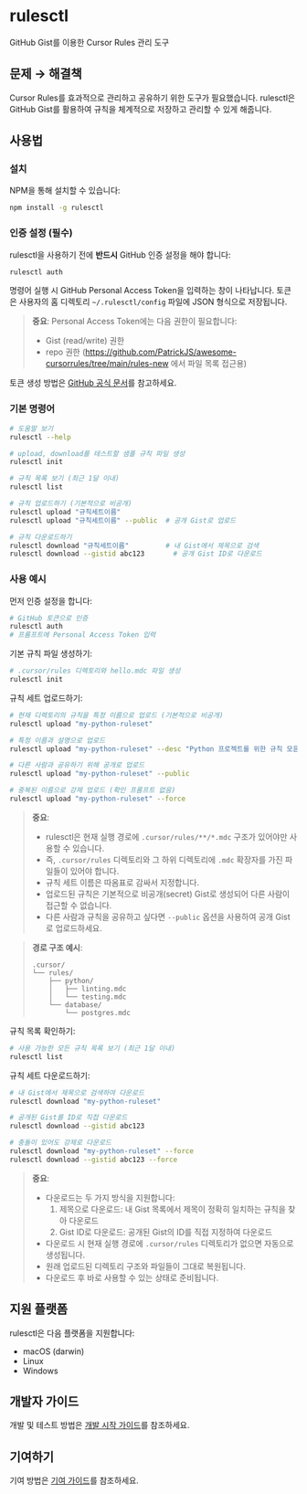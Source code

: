 # rulesctl

GitHub Gist를 이용한 Cursor Rules 관리 도구

## 문제 → 해결책

Cursor Rules를 효과적으로 관리하고 공유하기 위한 도구가 필요했습니다. rulesctl은 GitHub Gist를 활용하여 규칙을 체계적으로 저장하고 관리할 수 있게 해줍니다.

## 사용법

### 설치

NPM을 통해 설치할 수 있습니다:

```bash
npm install -g rulesctl
```

### 인증 설정 (필수)

rulesctl을 사용하기 전에 **반드시** GitHub 인증 설정을 해야 합니다:

```bash
rulesctl auth
```

명령어 실행 시 GitHub Personal Access Token을 입력하는 창이 나타납니다. 토큰은 사용자의 홈 디렉토리 `~/.rulesctl/config` 파일에 JSON 형식으로 저장됩니다.

> **중요**: Personal Access Token에는 다음 권한이 필요합니다:
> - Gist (read/write) 권한
> - repo 권한 (https://github.com/PatrickJS/awesome-cursorrules/tree/main/rules-new 에서 파일 목록 접근용)

토큰 생성 방법은 [GitHub 공식 문서](https://docs.github.com/ko/authentication/keeping-your-account-and-data-secure/creating-a-personal-access-token)를 참고하세요.

### 기본 명령어

```bash
# 도움말 보기
rulesctl --help

# upload, download를 테스트할 샘플 규칙 파일 생성
rulesctl init

# 규칙 목록 보기 (최근 1달 이내)
rulesctl list

# 규칙 업로드하기 (기본적으로 비공개)
rulesctl upload "규칙세트이름"
rulesctl upload "규칙세트이름" --public  # 공개 Gist로 업로드

# 규칙 다운로드하기
rulesctl download "규칙세트이름"         # 내 Gist에서 제목으로 검색
rulesctl download --gistid abc123       # 공개 Gist ID로 다운로드
```

### 사용 예시

먼저 인증 설정을 합니다:
```bash
# GitHub 토큰으로 인증
rulesctl auth
# 프롬프트에 Personal Access Token 입력
```

기본 규칙 파일 생성하기:
```bash
# .cursor/rules 디렉토리와 hello.mdc 파일 생성
rulesctl init
```

규칙 세트 업로드하기:
```bash
# 현재 디렉토리의 규칙을 특정 이름으로 업로드 (기본적으로 비공개)
rulesctl upload "my-python-ruleset"

# 특정 이름과 설명으로 업로드
rulesctl upload "my-python-ruleset" --desc "Python 프로젝트를 위한 규칙 모음"

# 다른 사람과 공유하기 위해 공개로 업로드
rulesctl upload "my-python-ruleset" --public

# 중복된 이름으로 강제 업로드 (확인 프롬프트 없음)
rulesctl upload "my-python-ruleset" --force
```

> **중요**: 
> - rulesctl은 현재 실행 경로에 `.cursor/rules/**/*.mdc` 구조가 있어야만 사용할 수 있습니다.
> - 즉, `.cursor/rules` 디렉토리와 그 하위 디렉토리에 `.mdc` 확장자를 가진 파일들이 있어야 합니다.
> - 규칙 세트 이름은 따옴표로 감싸서 지정합니다.
> - 업로드된 규칙은 기본적으로 비공개(secret) Gist로 생성되어 다른 사람이 접근할 수 없습니다.
> - 다른 사람과 규칙을 공유하고 싶다면 `--public` 옵션을 사용하여 공개 Gist로 업로드하세요.

> **경로 구조 예시**:
> ```
> .cursor/
> └── rules/
>     ├── python/
>     │   ├── linting.mdc
>     │   └── testing.mdc
>     └── database/
>         └── postgres.mdc
> ```

규칙 목록 확인하기:
```bash
# 사용 가능한 모든 규칙 목록 보기 (최근 1달 이내)
rulesctl list
```

규칙 세트 다운로드하기:
```bash
# 내 Gist에서 제목으로 검색하여 다운로드
rulesctl download "my-python-ruleset"

# 공개된 Gist를 ID로 직접 다운로드
rulesctl download --gistid abc123

# 충돌이 있어도 강제로 다운로드
rulesctl download "my-python-ruleset" --force
rulesctl download --gistid abc123 --force
```

> **중요**:
> - 다운로드는 두 가지 방식을 지원합니다:
>   1. 제목으로 다운로드: 내 Gist 목록에서 제목이 정확히 일치하는 규칙을 찾아 다운로드
>   2. Gist ID로 다운로드: 공개된 Gist의 ID를 직접 지정하여 다운로드
> - 다운로드 시 현재 실행 경로에 `.cursor/rules` 디렉토리가 없으면 자동으로 생성됩니다.
> - 원래 업로드된 디렉토리 구조와 파일들이 그대로 복원됩니다.
> - 다운로드 후 바로 사용할 수 있는 상태로 준비됩니다.

## 지원 플랫폼

rulesctl은 다음 플랫폼을 지원합니다:
- macOS (darwin)
- Linux
- Windows

## 개발자 가이드

개발 및 테스트 방법은 [개발 시작 가이드](docs/GET-STARTED.md)를 참조하세요.

## 기여하기

기여 방법은 [기여 가이드](docs/GET-STARTED.md#기여-가이드)를 참조하세요. 
